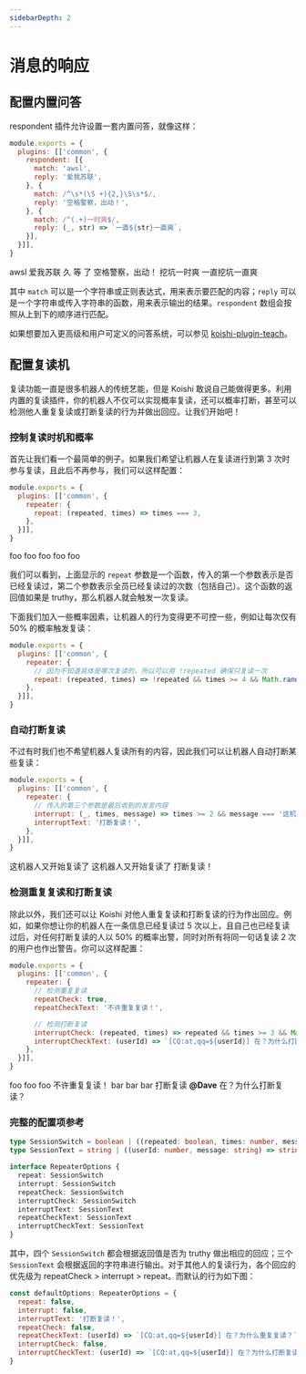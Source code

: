 ```yaml
---
sidebarDepth: 2
---
```


# 消息的响应

## 配置内置问答

respondent 插件允许设置一套内置问答，就像这样：

```js koishi.config.js
module.exports = {
  plugins: [['common', {
    respondent: [{
      match: 'awsl',
      reply: '爱我苏联',
    }, {
      match: /^\s*(\S +){2,}\S\s*$/,
      reply: '空格警察，出动！',
    }, {
      match: /^(.+)一时爽$/,
      reply: (_, str) => `一直${str}一直爽`,
    }],
  }]],
}
```

<chat-panel>
<chat-message nickname="Alice" color="#cc0066">awsl</chat-message>
<chat-message nickname="Koishi" avatar="/koishi.png">爱我苏联</chat-message>
<chat-message nickname="Bob" color="#00994d">久 等 了</chat-message>
<chat-message nickname="Koishi" avatar="/koishi.png">空格警察，出动！</chat-message>
<chat-message nickname="Carol" color="#1e90ff">挖坑一时爽</chat-message>
<chat-message nickname="Koishi" avatar="/koishi.png">一直挖坑一直爽</chat-message>
</chat-panel>

其中 `match` 可以是一个字符串或正则表达式，用来表示要匹配的内容；`reply` 可以是一个字符串或传入字符串的函数，用来表示输出的结果。`respondent` 数组会按照从上到下的顺序进行匹配。

如果想要加入更高级和用户可定义的问答系统，可以参见 [koishi-plugin-teach](../teach.md)。

## 配置复读机

复读功能一直是很多机器人的传统艺能，但是 Koishi 敢说自己能做得更多。利用内置的复读插件，你的机器人不仅可以实现概率复读，还可以概率打断，甚至可以检测他人重复复读或打断复读的行为并做出回应。让我们开始吧！

### 控制复读时机和概率

首先让我们看一个最简单的例子。如果我们希望让机器人在复读进行到第 3 次时参与复读，且此后不再参与，我们可以这样配置：

```js koishi.config.js
module.exports = {
  plugins: [['common', {
    repeater: {
      repeat: (repeated, times) => times === 3,
    },
  }]],
}
```

<chat-panel>
<chat-message nickname="Alice" color="#cc0066">foo</chat-message>
<chat-message nickname="Bob" color="#00994d">foo</chat-message>
<chat-message nickname="Carol" color="#1e90ff">foo</chat-message>
<chat-message nickname="Koishi" avatar="/koishi.png">foo</chat-message>
<chat-message nickname="Dave" color="#f4a460">foo</chat-message>
</chat-panel>

我们可以看到，上面显示的 `repeat` 参数是一个函数，传入的第一个参数表示是否已经复读过，第二个参数表示全员已经复读过的次数（包括自己）。这个函数的返回值如果是 truthy，那么机器人就会触发一次复读。

下面我们加入一些概率因素，让机器人的行为变得更不可控一些，例如让每次仅有 50% 的概率触发复读：

```js koishi.config.js
module.exports = {
  plugins: [['common', {
    repeater: {
      // 因为不知道具体是哪次复读的，所以可以用 !repeated 确保只复读一次
      repeat: (repeated, times) => !repeated && times >= 4 && Math.random() < 0.5,
    },
  }]],
}
```

### 自动打断复读

不过有时我们也不希望机器人复读所有的内容，因此我们可以让机器人自动打断某些复读：

```js koishi.config.js
module.exports = {
  plugins: [['common', {
    repeater: {
      // 传入的第三个参数是最后收到的发言内容
      interrupt: (_, times, message) => times >= 2 && message === '这机器人又开始复读了',
      interruptText: '打断复读！',
    },
  }]],
}
```

<chat-panel>
<chat-message nickname="Alice" color="#cc0066">这机器人又开始复读了</chat-message>
<chat-message nickname="Bob" color="#00994d">这机器人又开始复读了</chat-message>
<chat-message nickname="Koishi" avatar="/koishi.png">打断复读！</chat-message>
</chat-panel>

### 检测重复复读和打断复读

除此以外，我们还可以让 Koishi 对他人重复复读和打断复读的行为作出回应。例如，如果你想让你的机器人在一条信息已经复读过 5 次以上，且自己也已经复读过后，对任何打断复读的人以 50% 的概率出警，同时对所有将同一句话复读 2 次的用户也作出警告。你可以这样配置：

```js koishi.config.js
module.exports = {
  plugins: [['common', {
    repeater: {
      // 检测重复复读
      repeatCheck: true,
      repeatCheckText: '不许重复复读！',

      // 检测打断复读
      interruptCheck: (repeated, times) => repeated && times >= 3 && Math.random() > 0.5,
      interruptCheckText: (userId) => `[CQ:at,qq=${userId}] 在？为什么打断复读？`,
    },
  }]],
}
```

<chat-panel>
<chat-message nickname="Alice" color="#cc0066">foo</chat-message>
<chat-message nickname="Bob" color="#00994d">foo</chat-message>
<chat-message nickname="Alice" color="#cc0066">foo</chat-message>
<chat-message nickname="Koishi" avatar="/koishi.png">不许重复复读！</chat-message>
</chat-panel>

<chat-panel>
<chat-message nickname="Alice" color="#cc0066">bar</chat-message>
<chat-message nickname="Bob" color="#00994d">bar</chat-message>
<chat-message nickname="Carol" color="#1e90ff">bar</chat-message>
<chat-message nickname="Dave" color="#f4a460">打断复读</chat-message>
<chat-message nickname="Koishi" avatar="/koishi.png"><strong>@Dave</strong> 在？为什么打断复读？</chat-message>
</chat-panel>

### 完整的配置项参考

```ts
type SessionSwitch = boolean | ((repeated: boolean, times: number, message: string) => boolean)
type SessionText = string | ((userId: number, message: string) => string)

interface RepeaterOptions {
  repeat: SessionSwitch
  interrupt: SessionSwitch
  repeatCheck: SessionSwitch
  interruptCheck: SessionSwitch
  interruptText: SessionText
  repeatCheckText: SessionText
  interruptCheckText: SessionText
}
```

其中，四个 `SessionSwitch` 都会根据返回值是否为 truthy 做出相应的回应；三个 `SessionText` 会根据返回的字符串进行输出。对于其他人的复读行为，各个回应的优先级为 repeatCheck > interrupt > repeat。而默认的行为如下图：

```js
const defaultOptions: RepeaterOptions = {
  repeat: false,
  interrupt: false,
  interruptText: '打断复读！',
  repeatCheck: false,
  repeatCheckText: (userId) => `[CQ:at,qq=${userId}] 在？为什么重复复读？`,
  interruptCheck: false,
  interruptCheckText: (userId) => `[CQ:at,qq=${userId}] 在？为什么打断复读？`,
}
```
